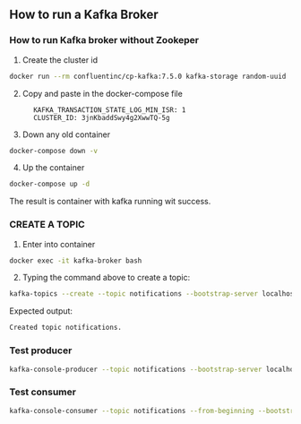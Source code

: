 ## How to run a Kafka Broker

### How to run Kafka broker without Zookeper

1. Create the cluster id

```bash
docker run --rm confluentinc/cp-kafka:7.5.0 kafka-storage random-uuid

```

2. Copy and paste in the docker-compose file

```docker
      KAFKA_TRANSACTION_STATE_LOG_MIN_ISR: 1
      CLUSTER_ID: 3jnKbaddSwy4g2XwwTQ-5g                                    
```
3. Down any old container

```bash
docker-compose down -v

```
4. Up the container
```bash
docker-compose up -d

```

The result is container with kafka running wit success.

### CREATE A TOPIC

1. Enter into container

```bash
docker exec -it kafka-broker bash
```
2. Typing the command above to create a topic:

```bash
kafka-topics --create --topic notifications --bootstrap-server localhost:9092 --partitions 1 --replication-factor 1
```
Expected output:
```bash
Created topic notifications.

```
### Test producer

```bash
kafka-console-producer --topic notifications --bootstrap-server localhost:9092
```

### Test consumer

```bash
kafka-console-consumer --topic notifications --from-beginning --bootstrap-server localhost:9092
```